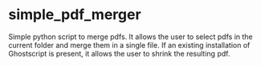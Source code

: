 # simple_pdf_merger
Simple python script to merge pdfs. It allows the user to select pdfs in the current folder and merge them in a single file. If an existing installation of Ghostscript is present, it allows the user to shrink the resulting pdf.
